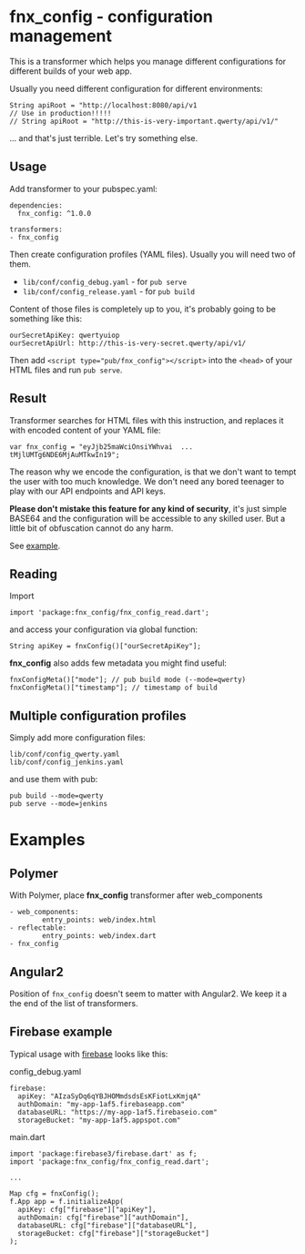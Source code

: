 # fnx_config - configuration management

This is a transformer which helps you manage different configurations for different builds of your web app.


Usually you need different configuration for different environments:

    String apiRoot = "http://localhost:8080/api/v1
    // Use in production!!!!!
    // String apiRoot = "http://this-is-very-important.qwerty/api/v1/"
    
... and that's just terrible. Let's try something else.    
        
## Usage

Add transformer to your pubspec.yaml:

    dependencies:
      fnx_config: ^1.0.0
    
    transformers:
    - fnx_config

Then create configuration profiles (YAML files). Usually you will need two of them.
 
- `lib/conf/config_debug.yaml` - for `pub serve`
- `lib/conf/config_release.yaml` - for `pub build`

Content of those files is completely up to you, it's probably going to be something like this:

    ourSecretApiKey: qwertyuiop
    ourSecretApiUrl: http://this-is-very-secret.qwerty/api/v1/

Then add `<script type="pub/fnx_config"></script>` into the `<head>`
of your HTML files and run `pub serve`.

## Result

Transformer searches for HTML files with this instruction, and replaces it with encoded content of
your YAML file:

    var fnx_config = "eyJjb25maWciOnsiYWhvai  ... tMjlUMTg6NDE6MjAuMTkwIn19";
    
The reason why we encode the configuration, is that we don't want to
tempt the user with too much knowledge. We don't need any bored teenager
to play with our API endpoints and API keys.

**Please don't mistake this feature for any kind of security**,
it's just simple BASE64 and the configuration will be accessible to any skilled user. 
But a little bit of obfuscation cannot do any harm. 

See [example](http://demo.fnx.io/fnx_config-examples).

## Reading

Import

    import 'package:fnx_config/fnx_config_read.dart';

and access your configuration via global function:

    String apiKey = fnxConfig()["ourSecretApiKey"];
    
**fnx_config** also adds few metadata you might find useful:

    fnxConfigMeta()["mode"]; // pub build mode (--mode=qwerty)
    fnxConfigMeta()["timestamp"]; // timestamp of build    
        
## Multiple configuration profiles
        
Simply add more configuration files:

    lib/conf/config_qwerty.yaml
    lib/conf/config_jenkins.yaml

and use them with pub:
     
    pub build --mode=qwerty
    pub serve --mode=jenkins

# Examples            
            
## Polymer    

With Polymer, place **fnx_config** transformer after web_components

	- web_components:
    		entry_points: web/index.html
	- reflectable:
    		entry_points: web/index.dart
	- fnx_config
	
## Angular2

Position of `fnx_config` doesn't seem to matter with Angular2. We keep it a the end of the list of
transformers.

## Firebase example

Typical usage with [firebase](https://pub.dartlang.org/packages/firebase3) looks like this:

config_debug.yaml

    firebase:
      apiKey: "AIzaSyDq6qYBJHOMmdsdsEsKFiotLxKmjqA"
      authDomain: "my-app-1af5.firebaseapp.com"
      databaseURL: "https://my-app-1af5.firebaseio.com"
      storageBucket: "my-app-1af5.appspot.com"
      
main.dart
      
    import 'package:firebase3/firebase.dart' as f;
    import 'package:fnx_config/fnx_config_read.dart';
      
    ...
      
    Map cfg = fnxConfig();    
    f.App app = f.initializeApp(
      apiKey: cfg["firebase"]["apiKey"],
      authDomain: cfg["firebase"]["authDomain"],
      databaseURL: cfg["firebase"]["databaseURL"],
      storageBucket: cfg["firebase"]["storageBucket"]
    );      

	
